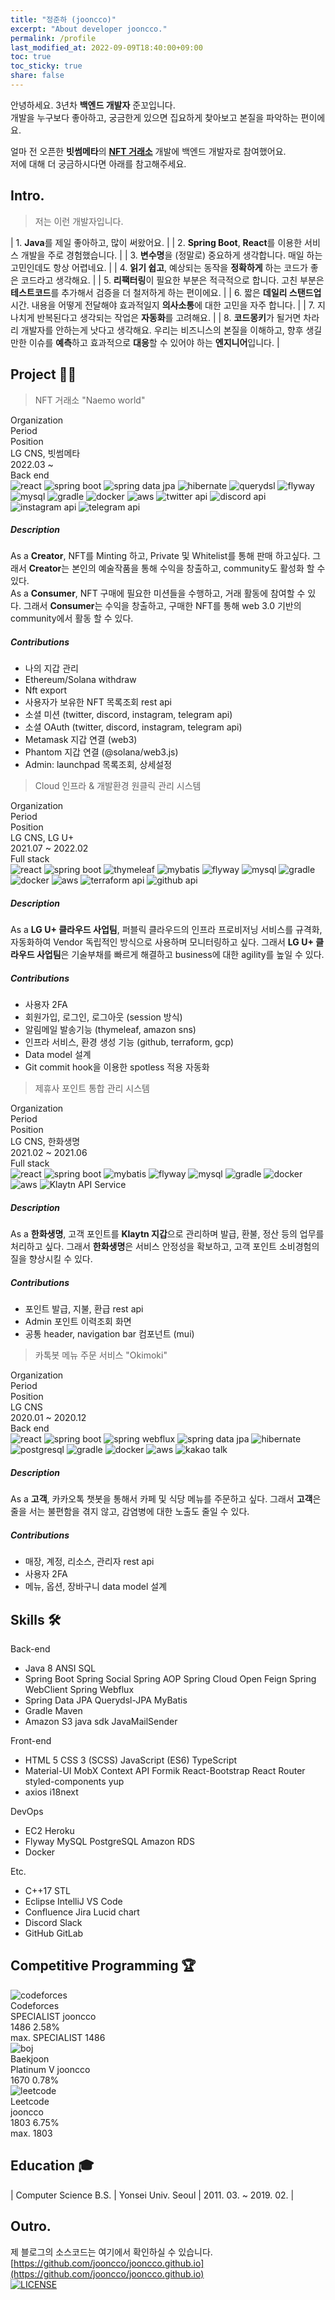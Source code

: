 ```yaml
---
title: "정준하 (jooncco)"
excerpt: "About developer jooncco."
permalink: /profile
last_modified_at: 2022-09-09T18:40:00+09:00
toc: true
toc_sticky: true
share: false
---
```


안녕하세요. 3년차 **백엔드 개발자** 준꼬입니다.  
개발을 누구보다 좋아하고, 궁금한게 있으면 집요하게 찾아보고 본질을 파악하는 편이에요.

얼마 전 오픈한 **빗썸메타**의 **[NFT 거래소](https://naemo.io)** 개발에 백엔드 개발자로 참여했어요.  
저에 대해 더 궁금하시다면 아래를 참고해주세요.

## Intro.

> 저는 이런 개발자입니다.

| 1. **Java**를 제일 좋아하고, 많이 써왔어요. |
| 2. **Spring Boot**, **React**를 이용한 서비스 개발을 주로 경험했습니다. |
| 3. **변수명**을 (정말로) 중요하게 생각합니다. 매일 하는 고민인데도 항상 어렵네요. |
| 4. **읽기 쉽고**, 예상되는 동작을 **정확하게** 하는 코드가 좋은 코드라고 생각해요. |
| 5. **리팩터링**이 필요한 부분은 적극적으로 합니다. 고친 부분은 **테스트코드**를 추가해서 검증을 더 철저하게 하는 편이에요. |
| 6. 짧은 **데일리 스탠드업**시간. 내용을 어떻게 전달해야 효과적일지 **의사소통**에 대한 고민을 자주 합니다. |
| 7. 지나치게 반복된다고 생각되는 작업은 **자동화**를 고려해요. |
| 8. **코드몽키**가 될거면 차라리 개발자를 안하는게 낫다고 생각해요. 우리는 비즈니스의 본질을 이해하고, 향후 생길만한 이슈를 **예측**하고 효과적으로 **대응**할 수 있어야 하는 **엔지니어**입니다. |

## Project 👨‍💻

<div id="project">
    <div class="project-card">
        <blockquote id="lgcns-4" class="project-title">
            NFT 거래소 "Naemo world"
        </blockquote>
        <div class="panel">
            <div class="panel-header">
                <div class="column head">
                    <div class="cell">Organization</div>
                    <div class="cell">Period</div>
                    <div class="cell">Position</div>
                </div>
                <div class="column data">
                    <div class="cell">LG CNS, 빗썸메타</div>
                    <div class="cell">2022.03 ~ </div>
                    <div class="cell">Back end</div>
                </div>
                <div class="column artifacts">
                    <div class="cell-rowspan-2">
                        <img class="artifact_img" src="/public/images/react.svg" title="react"/>
                        <img class="artifact_img" src="/public/images/spring-boot.png" title="spring boot"/>
                        <img class="artifact_img" src="/public/images/spring-data.png" title="spring data jpa"/>
                        <img class="artifact_img" src="/public/images/hibernate.png" title="hibernate"/>
                        <img class="artifact_img" src="/public/images/querydsl.png" title="querydsl"/>
                        <img class="artifact_img" src="/public/images/flyway.png" title="flyway"/>
                        <img class="artifact_img" src="/public/images/mysql.svg" title="mysql"/>
                        <img class="artifact_img" src="/public/images/gradle.png" title="gradle"/>
                        <img class="artifact_img" src="/public/images/docker.svg" title="docker"/>
                        <img class="artifact_img" src="/public/images/aws.jpeg" title="aws"/>
                        <img class="artifact_img" src="/public/images/twitter.png" title="twitter api"/>
                        <img class="artifact_img" src="/public/images/discord.png" title="discord api"/>
                        <img class="artifact_img" src="/public/images/instagram.png" title="instagram api"/>
                        <img class="artifact_img" src="/public/images/telegram.png" title="telegram api"/>
                    </div>
                </div>
            </div>
            <div class="description">
                <h5>Description</h5>
                <div class="body">
                    As a <b>Creator</b>, NFT를 Minting 하고, Private 및 Whitelist를 통해 판매 하고싶다. 그래서 <b>Creator</b>는 본인의 예술작품을 통해 수익을 창출하고, community도 활성화 할 수 있다.
                </div>
                <div class="body">
                    As a <b>Consumer</b>, NFT 구매에 필요한 미션들을 수행하고, 거래 활동에 참여할 수 있다. 그래서 <b>Consumer</b>는 수익을 창출하고, 구매한 NFT를 통해 web 3.0 기반의 community에서 활동 할 수 있다.
                </div>
            </div>
            <div class="contributions">
                <h5>Contributions</h5>
                <div class="body">
                    <ul>
                        <li><span>나의 지갑 관리</span></li>
                        <li><span>Ethereum/Solana withdraw</span></li>
                        <li><span>Nft export</span></li>
                        <li><span>사용자가 보유한 NFT 목록조회 rest api</span></li>
                        <li><span>소셜 미션 (twitter, discord, instagram, telegram api)</span></li>
                        <li><span>소셜 OAuth (twitter, discord, instagram, telegram api)</span></li>
                        <li><span>Metamask 지갑 연결 (web3)</span></li>
                        <li><span>Phantom 지갑 연결 (@solana/web3.js)</span></li>
                        <li><span>Admin: launchpad 목록조회, 상세설정</span></li>
                    </ul>
                </div>
            </div>
        </div>
    </div>
    <div class="project-card">
        <blockquote id="lgcns-3" class="project-title">
            Cloud 인프라 & 개발환경 원클릭 관리 시스템
        </blockquote>
        <div class="panel">
            <div class="panel-header">
                <div class="column head">
                    <div class="cell">Organization</div>
                    <div class="cell">Period</div>
                    <div class="cell">Position</div>
                </div>
                <div class="column data">
                    <div class="cell">LG CNS, LG U+</div>
                    <div class="cell">2021.07 ~ 2022.02</div>
                    <div class="cell">Full stack</div>
                </div>
                <div class="column artifacts">
                    <div class="cell-rowspan-2">
                        <img class="artifact_img" src="/public/images/react.svg" title="react"/>
                        <img class="artifact_img" src="/public/images/spring-boot.png" title="spring boot"/>
                        <img class="artifact_img" src="/public/images/thymeleaf.png" title="thymeleaf"/>
                        <img class="artifact_img" src="/public/images/mybatis.png" title="mybatis"/>
                        <img class="artifact_img" src="/public/images/flyway.png" title="flyway"/>
                        <img class="artifact_img" src="/public/images/mysql.svg" title="mysql"/>
                        <img class="artifact_img" src="/public/images/gradle.png" title="gradle"/>
                        <img class="artifact_img" src="/public/images/docker.svg" title="docker"/>
                        <img class="artifact_img" src="/public/images/aws.jpeg" title="aws"/>
                        <img class="artifact_img" src="/public/images/terraform.png" title="terraform api"/>
                        <img class="artifact_img" src="/public/images/github.png" title="github api"/>
                    </div>
                </div>
            </div>
            <div class="description">
                <h5>Description</h5>
                <div class="body">
                    As a <b>LG U+ 클라우드 사업팀</b>, 퍼블릭 클라우드의 인프라 프로비저닝 서비스를 규격화, 자동화하여 Vendor 독립적인 방식으로 사용하며 모니터링하고 싶다. 그래서 <b>LG U+ 클라우드 사업팀</b>은 기술부채를 빠르게 해결하고 business에 대한 agility를 높일 수 있다.
                </div>
            </div>
            <div class="contributions">
                <h5>Contributions</h5>
                <div class="body">
                    <ul>
                        <li><span>사용자 2FA</span></li>
                        <li><span>회원가입, 로그인, 로그아웃 (session 방식)</span></li>
                        <li><span>알림메일 발송기능 (thymeleaf, amazon sns)</span></li>
                        <li><span>인프라 서비스, 환경 생성 기능 (github, terraform, gcp)</span></li>
                        <li><span>Data model 설계</span></li>
                        <li><span>Git commit hook을 이용한 spotless 적용 자동화</span></li>
                    </ul>
                </div>
            </div>
        </div>
    </div>
    <div class="project-card">
        <blockquote id="lgcns-2" class="project-title">
            제휴사 포인트 통합 관리 시스템
        </blockquote>
        <div class="panel">
            <div class="panel-header">
                <div class="column head">
                    <div class="cell">Organization</div>
                    <div class="cell">Period</div>
                    <div class="cell">Position</div>
                </div>
                <div class="column data">
                    <div class="cell">LG CNS, 한화생명</div>
                    <div class="cell">2021.02 ~ 2021.06</div>
                    <div class="cell">Full stack</div>
                </div>
                <div class="column artifacts">
                    <div class="cell-rowspan-2">
                        <img class="artifact_img" src="/public/images/react.svg" title="react"/>
                        <img class="artifact_img" src="/public/images/spring-boot.png" title="spring boot"/>
                        <img class="artifact_img" src="/public/images/mybatis.png" title="mybatis"/>
                        <img class="artifact_img" src="/public/images/flyway.png" title="flyway"/>
                        <img class="artifact_img" src="/public/images/mysql.svg" title="mysql"/>
                        <img class="artifact_img" src="/public/images/gradle.png" title="gradle"/>
                        <img class="artifact_img" src="/public/images/docker.svg" title="docker"/>
                        <img class="artifact_img" src="/public/images/aws.jpeg" title="aws"/>
                        <img class="artifact_img" src="/public/images/klaytn.png" title="Klaytn API Service"/>
                    </div>
                </div>
            </div>
            <div class="description">
                <h5>Description</h5>
                <div class="body">
                    As a <b>한화생명</b>, 고객 포인트를 <b>Klaytn 지갑</b>으로 관리하며 발급, 환불, 정산 등의 업무를 처리하고 싶다.
                    그래서 <b>한화생명</b>은 서비스 안정성을 확보하고, 고객 포인트 소비경험의 질을 향상시킬 수 있다.
                </div>
            </div>
            <div class="contributions">
                <h5>Contributions</h5>
                <div class="body">
                    <ul>
                        <li><span>포인트 발급, 지불, 환급 rest api</span></li>
                        <li><span>Admin 포인트 이력조회 화면</span></li>
                        <li><span>공통 header, navigation bar 컴포넌트 (mui)</span></li>
                    </ul>
                </div>
            </div>
        </div>
    </div>
    <div class="project-card">
        <blockquote id="lgcns-1" class="project-title">
            카톡봇 메뉴 주문 서비스 "Okimoki"
        </blockquote>
        <div class="panel">
            <div class="panel-header">
                <div class="column head">
                    <div class="cell">Organization</div>
                    <div class="cell">Period</div>
                    <div class="cell">Position</div>
                </div>
                <div class="column data">
                    <div class="cell">LG CNS</div>
                    <div class="cell">2020.01 ~ 2020.12</div>
                    <div class="cell">Back end</div>
                </div>
                <div class="column artifacts">
                    <div class="cell-rowspan-2">
                        <img class="artifact_img" src="/public/images/react.svg" title="react"/>
                        <img class="artifact_img" src="/public/images/spring-boot.png" title="spring boot"/>
                        <img class="artifact_img" src="/public/images/spring-webflux.png" title="spring webflux"/>
                        <img class="artifact_img" src="/public/images/spring-data.png" title="spring data jpa"/>
                        <img class="artifact_img" src="/public/images/hibernate.png" title="hibernate"/>
                        <img class="artifact_img" src="/public/images/postgresql.svg" title="postgresql"/>
                        <img class="artifact_img" src="/public/images/gradle.png" title="gradle"/>
                        <img class="artifact_img" src="/public/images/docker.svg" title="docker"/>
                        <img class="artifact_img" src="/public/images/aws.jpeg" title="aws"/>
                        <img class="artifact_img" src="/public/images/kakao.png" title="kakao talk"/>
                    </div>
                </div>
            </div>
            <div class="description">
                <h5>Description</h5>
                <div class="body">
                    As a <b>고객</b>, 카카오톡 챗봇을 통해서 카페 및 식당 메뉴를 주문하고 싶다.
                    그래서 <b>고객</b>은 줄을 서는 불편함을 겪지 않고, 감염병에 대한 노출도 줄일 수 있다.
                </div>
            </div>
            <div class="contributions">
                <h5>Contributions</h5>
                <div class="body">
                    <ul>
                        <li><span>매장, 계정, 리소스, 관리자 rest api</span></li>
                        <li><span>사용자 2FA</span></li>
                        <li><span>메뉴, 옵션, 장바구니 data model 설계</span></li>
                    </ul>
                </div>
            </div>
        </div>
    </div>
</div>

<!-- ## Toys -->

## Skills 🛠

<div id="skills">
    <div class="row">
        <div class="category">
            Back-end
        </div>
        <div class="content">
            <ul>
                <li> 
                    <span>Java 8</span>
                    <span>ANSI SQL</span>
                </li>
                <li>
                    <span>Spring Boot</span>
                    <span>Spring Social</span>
                    <span>Spring AOP</span>
                    <span>Spring Cloud Open Feign</span>
                    <span>Spring WebClient</span>
                    <span>Spring Webflux</span>
                </li>
                <li>
                    <span>Spring Data JPA</span>
                    <span>Querydsl-JPA</span>
                    <span>MyBatis</span>
                </li>
                <li>
                    <span>Gradle</span>
                    <span>Maven</span>
                </li>
                <li>
                    <span>Amazon S3 java sdk</span>
                    <span>JavaMailSender</span>
                </li>
            </ul>
        </div>
    </div>
    <div class="row">
        <div class="category">
            Front-end
        </div>
        <div class="content">
            <ul>
                <li>
                    <span>HTML 5</span>
                    <span>CSS 3 (SCSS)</span>
                    <span>JavaScript (ES6)</span>
                    <span>TypeScript</span>
                </li>
                <li>
                    <span>Material-UI</span>
                    <span>MobX</span>
                    <span>Context API</span>
                    <span>Formik</span>
                    <span>React-Bootstrap</span>
                    <span>React Router</span>
                    <span>styled-components</span>
                    <span>yup</span>
                </li>
                <li>
                    <span>axios</span>
                    <span>i18next</span>
                </li>
            </ul>
        </div>
    </div>
    <div class="row">
        <div class="category">
            DevOps
        </div>
        <div class="content">
            <ul>
                <li>
                    <span>EC2</span>
                    <span>Heroku</span>
                </li>
                <li>
                    <span>Flyway</span>
                    <span>MySQL</span>
                    <span>PostgreSQL</span>
                    <span>Amazon RDS</span>
                </li>
                <li>
                    <span>Docker</span>
                </li>
            </ul>
        </div>
    </div>
    <div class="row">
        <div class="category">
            Etc.
        </div>
        <div class="content">
            <ul>
                <li>
                    <span>C++17 STL</span>
                </li>
                <li>
                    <span>Eclipse</span>
                    <span>IntelliJ</span>
                    <span>VS Code</span>
                </li>
                <li>
                    <span>Confluence</span>
                    <span>Jira</span>
                    <span>Lucid chart</span>
                </li>
                <li>
                    <span>Discord</span>
                    <span>Slack</span>
                </li>
                <li>
                    <span>GitHub</span>
                    <span>GitLab</span>
                </li>
            </ul>
        </div>
    </div>
</div>

<!-- ## Achievements -->

## Competitive Programming 🏆

<div id="competitive-programming">
    <div class="row" id="codeforces">
        <div class="logo">
            <img class="cp-logo-img" src="/public/images/codeforces-logo.png" title="codeforces"/>
        </div>
        <div class="title">
            Codeforces
        </div>
        <div class="description">
            <div class="row-handle">
                <span class="codeforces-rating-badge">SPECIALIST</span>
                <span class="handle">jooncco</span>
            </div>
            <div class="row-stats">
                <span class="current-rating">1486</span>
                <span class="percentage">2.58%</span>
            </div>
            <div class="row-max-rating">
                <span class="label">max. </span>
                <span class="codeforces-rating-badge">SPECIALIST</span>
                <span class="max-rating">1486</span>
            </div>
        </div>
    </div>
    <div class="row" id="boj">
        <div class="logo">
            <img class="cp-logo-img" src="/public/images/boj-icon.png" title="boj"/>
        </div>
        <div class="title">
            Baekjoon
        </div>
        <div class="description">
            <div class="row-handle">
                <span class="boj-rating-badge">Platinum V</span>
                <span class="handle">jooncco</span>
            </div>
            <div class="row-stats">
                <span class="current-rating">1670</span>
                <span class="percentage">0.78%</span>
            </div>
        </div>
    </div>
    <div class="row" id="leetcode">
        <div class="logo">
            <img class="cp-logo-img" src="/public/images/leetcode-icon.png" title="leetcode"/>
        </div>
        <div class="title">
            Leetcode
        </div>
        <div class="description">
            <div class="row-handle">
                <span class="handle">jooncco</span>
            </div>
            <div class="row-stats">
                <span class="current-rating">1803</span>
                <span class="percentage">6.75%</span>
            </div>
            <div class="row-max-rating">
                <span class="label">max. </span>
                <span class="max-rating">1803</span>
            </div>
        </div>
    </div>
    <!-- <div class="row">
        <div class="logo">
            <img class="cp-logo-img" src="/public/images/atcoder.png" title="atcoder"/>
        </div>
        <div class="title">
            AtCoder
        </div>
        <div class="description">
            <div class="row-handle">
                <div class="atcoder-rating-badge">
                    RATING TITLE
                </div>
                <div class="handle">
                    jooncco
                </div>
            </div>
            <div class="row-stats">
                <div class="current-rating">
                    1700
                </div>
                <div class="percentage">5.3%</div>
                <div class="seperator"> / max. </div>
                <div class="atcoder-rating-badge">
                    RATING TITLE
                </div>
                <div class="max-rating">
                    1700
                </div>
            </div>
        </div>
    </div>
    <div class="row">
        <div class="logo">
            <img class="cp-logo-img" src="/public/images/topcoder.png" title="topcoder"/>
        </div>
        <div class="title">
            TopCoder
        </div>
        <div class="description">
            <div class="row-handle">
                <div class="topcoder-rating-badge">
                    RATING TITLE
                </div>
                <div class="handle">
                    jooncco
                </div>
            </div>
            <div class="row-stats">
                <div class="current-rating">
                    1700
                </div>
                <div class="percentage">5.3%</div>
                <div class="seperator"> / max. </div>
                <div class="topcoder-rating-badge">
                    RATING TITLE
                </div>
                <div class="max-rating">
                    1700
                </div>
            </div>
        </div>
    </div> -->
</div>

## Education 🎓

| Computer Science B.S. | Yonsei Univ. Seoul | 2011. 03. ~ 2019. 02. |

## Outro.

제 블로그의 소스코드는 여기에서 확인하실 수 있습니다.  
[https://github.com/jooncco/jooncco.github.io](https://github.com/jooncco/jooncco.github.io)  
[![LICENSE](https://img.shields.io/badge/license-MIT-lightgrey.svg?color=blue&style=plastic)](https://github.com/jooncco/jooncco.github.io/blob/dev/LICENSE)

<script type='text/javascript' src='/public/js/custom/project.js'></script>
<script type='text/javascript' src='/public/js/custom/cp.js'></script>
